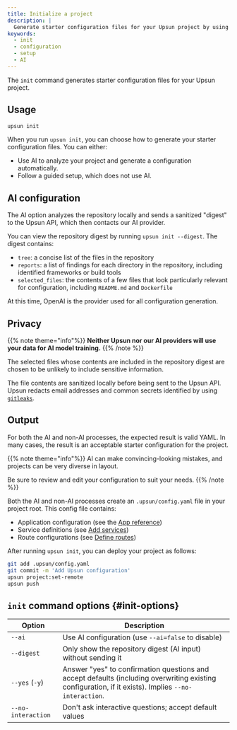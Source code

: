 ```yaml
---
title: Initialize a project
description: |
  Generate starter configuration files for your Upsun project by using AI or guided setup.
keywords:
  - init
  - configuration
  - setup
  - AI
---
```


The `init` command generates starter configuration files for your Upsun project.

## Usage

```bash
upsun init
```

When you run `upsun init`, you can choose how to generate your starter configuration files. You can either:
- Use AI to analyze your project and generate a configuration automatically. 
- Follow a guided setup, which does not use AI.

## AI configuration

The AI option analyzes the repository locally and sends a sanitized "digest" to the Upsun API, which then contacts our AI provider. 

You can view the repository digest by running `upsun init --digest`. The digest contains:

* `tree`: a concise list of the files in the repository
* `reports`: a list of findings for each directory in the repository, including identified frameworks or build tools
* `selected_files`: the contents of a few files that look particularly relevant for configuration, including `README.md` and `Dockerfile`

At this time, OpenAI is the provider used for all configuration generation.

## Privacy

{{% note theme="info"%}}
**Neither Upsun nor our AI providers will use your data for AI model training.**
{{% /note %}}

The selected files whose contents are included in the repository digest are chosen to be unlikely to include sensitive information.

The file contents are sanitized locally before being sent to the Upsun API. Upsun redacts email addresses and common secrets identified by using [`gitleaks`](https://github.com/gitleaks/gitleaks).


## Output

For both the AI and non-AI processes, the expected result is valid YAML. In many cases, the result is an acceptable starter configuration for the project.

{{% note theme="info"%}}
AI can make convincing-looking mistakes, and projects can be very diverse in layout.

Be sure to review and edit your configuration to suit your needs.
{{% /note %}}

Both the AI and non-AI processes create an `.upsun/config.yaml` file in your project root. This config file contains:  

* Application configuration (see the [App reference](/create-apps/app-reference/_index.md))
* Service definitions (see [Add services](/add-services/_index.md))
* Route configurations (see [Define routes](/define-routes/_index.md))

After running `upsun init`, you can deploy your project as follows:

```bash
git add .upsun/config.yaml
git commit -m 'Add Upsun configuration'
upsun project:set-remote
upsun push
```

## `init` command options {#init-options}

| Option             | Description                                                                                                                                          |
|--------------------|------------------------------------------------------------------------------------------------------------------------------------------------------|
| `--ai`             | Use AI configuration (use `--ai=false` to disable)                                                                                                   |
| `--digest`         | Only show the repository digest (AI input) without sending it                                                                                        |
| `--yes` (`-y`)     | Answer "yes" to confirmation questions and accept defaults (including overwriting existing configuration, if it exists). Implies `--no-interaction`. |
| `--no-interaction` | Don't ask interactive questions; accept default values                                                                                               |
